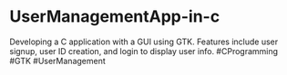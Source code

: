 # UserManagementApp-in-c
Developing a C application with a GUI using GTK. Features include user signup, user ID creation, and login to display user info. #CProgramming #GTK #UserManagement
